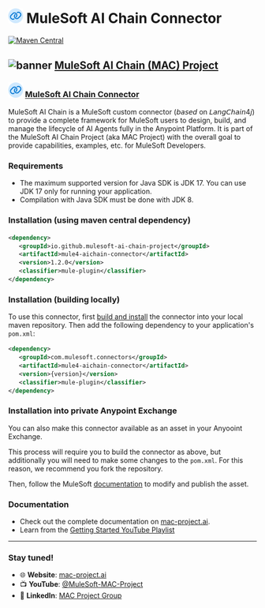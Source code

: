 
# <img src="icon/icon.svg" width="6%" alt="banner"> MuleSoft AI Chain Connector
[![Maven Central](https://img.shields.io/maven-central/v/io.github.mulesoft-ai-chain-project/mule4-aichain-connector)](https://central.sonatype.com/artifact/io.github.mulesoft-ai-chain-project/mule4-aichain-connector/overview)

## <img src="https://raw.githubusercontent.com/MuleSoft-AI-Chain-Project/.github/main/profile/assets/mulechain-project-logo.png" width="6%" alt="banner">   [MuleSoft AI Chain (MAC) Project](https://mac-project.ai/docs/)

### <img src="icon/icon.svg" width="6%" alt="banner"> [MuleSoft AI Chain Connector](https://mac-project.ai/docs/mulechain-ai)

MuleSoft AI Chain is a MuleSoft custom connector (𝘣𝘢𝘴𝘦𝘥 on 𝘓𝘢𝘯𝘨𝘊𝘩𝘢𝘪𝘯4𝘫) to provide a complete framework for MuleSoft users to design, build, and manage the lifecycle of AI Agents fully in the Anypoint Platform. It is part of the MuleSoft AI Chain Project (aka MAC Project) with the overall goal to provide capabilities, examples, etc. for MuleSoft Developers.

### Requirements

- The maximum supported version for Java SDK is JDK 17. You can use JDK 17 only for running your application.
- Compilation with Java SDK must be done with JDK 8.

### Installation (using maven central dependency)

```xml
<dependency>
   <groupId>io.github.mulesoft-ai-chain-project</groupId>
   <artifactId>mule4-aichain-connector</artifactId>
   <version>1.2.0</version>
   <classifier>mule-plugin</classifier>
</dependency>
```

### Installation (building locally)

To use this connector, first [build and install](https://mac-project.ai/docs/mulechain-ai/getting-started) the connector into your local maven repository. 
Then add the following dependency to your application's `pom.xml`:

```xml
<dependency>
   <groupId>com.mulesoft.connectors</groupId>
   <artifactId>mule4-aichain-connector</artifactId>
   <version>{version}</version>
   <classifier>mule-plugin</classifier>
</dependency>
```

### Installation into private Anypoint Exchange

You can also make this connector available as an asset in your Anyooint Exchange.

This process will require you to build the connector as above, but additionally you will need
to make some changes to the `pom.xml`.  For this reason, we recommend you fork the repository.

Then, follow the MuleSoft [documentation](https://docs.mulesoft.com/exchange/to-publish-assets-maven) to modify and publish the asset.


### Documentation
- Check out the complete documentation on [mac-project.ai](https://mac-project.ai/docs/mulechain-ai).
- Learn from the [Getting Started YouTube Playlist](https://www.youtube.com/playlist?list=PLnuJGpEBF6ZAV1JfID1SRKN6OmGORvgv6)

---

### Stay tuned!

- 🌐 **Website**: [mac-project.ai](https://mac-project.ai)
- 📺 **YouTube**: [@MuleSoft-MAC-Project](https://www.youtube.com/@MuleSoft-MAC-Project)
- 💼 **LinkedIn**: [MAC Project Group](https://lnkd.in/gW3eZrbF)
